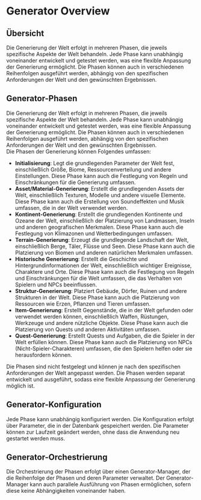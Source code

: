 # Generator Overview

## Übersicht

Die Generierung der Welt erfolgt in mehreren Phasen, die jeweils
spezifische Aspekte der Welt behandeln. Jede Phase kann
unabhängig voneinander entwickelt und getestet werden, was
eine flexible Anpassung der Generierung ermöglicht. Die Phasen
können auch in verschiedenen Reihenfolgen ausgeführt werden,
abhängig von den spezifischen Anforderungen der Welt und den
gewünschten Ergebnissen.

## Generator-Phasen

Die Generierung der Welt erfolgt in mehreren Phasen, die jeweils
spezifische Aspekte der Welt behandeln. Jede Phase kann
unabhängig voneinander entwickelt und getestet werden, was
eine flexible Anpassung der Generierung ermöglicht. Die Phasen
können auch in verschiedenen Reihenfolgen ausgeführt werden,
abhängig von den spezifischen Anforderungen der Welt und den
gewünschten Ergebnissen.    
Die Phasen der Generierung können Folgendes umfassen:
- **Initialisierung**: Legt die grundlegenden Parameter der Welt fest, einschließlich Größe, Biome, Ressourcenverteilung und andere Einstellungen. Diese Phase kann auch die Festlegung von Regeln und Einschränkungen für die Generierung umfassen.
- **Asset/Material-Generierung**: Erstellt die grundlegenden Assets der Welt, einschließlich Texturen, Modelle und andere visuelle Elemente. Diese Phase kann auch die Erstellung von Soundeffekten und Musik umfassen, die in der Welt verwendet werden.
- **Kontinent-Generierung**: Erstellt die grundlegenden Kontinente und Ozeane der Welt, einschließlich der Platzierung von Landmassen, Inseln und anderen geografischen Merkmalen. Diese Phase kann auch die Festlegung von Klimazonen und Wetterbedingungen umfassen.
- **Terrain-Generierung**: Erzeugt die grundlegende Landschaft der Welt, einschließlich Berge, Täler, Flüsse und Seen. Diese Phase kann auch die Platzierung von Biomen und anderen natürlichen Merkmalen umfassen.
- **Historische Generierung**: Erstellt die Geschichte und Hintergrundinformationen der Welt, einschließlich wichtiger Ereignisse, Charaktere und Orte. Diese Phase kann auch die Festlegung von Regeln und Einschränkungen für die Welt umfassen, die das Verhalten von Spielern und NPCs beeinflussen.
- **Struktur-Generierung**: Platziert Gebäude, Dörfer, Ruinen und andere Strukturen in der Welt. Diese Phase kann auch die Platzierung von Ressourcen wie Erzen, Pflanzen und Tieren umfassen.
- **Item-Generierung**: Erstellt Gegenstände, die in der Welt gefunden oder 
  verwendet werden können, einschließlich Waffen, Rüstungen, Werkzeuge und andere nützliche Objekte. Diese Phase kann auch die Platzierung von Quests und anderen Aktivitäten umfassen.
- **Quest-Generierung**: Erstellt Quests und Aufgaben, die die Spieler in der Welt erfüllen können. Diese Phase kann auch die Platzierung von NPCs (Nicht-Spieler-Charakteren) umfassen, die den Spielern helfen oder sie herausfordern können.

Die Phasen sind nicht festgelegt und können je nach den spezifischen Anforderungen
der Welt angepasst werden. Die Phasen werden separat entwickelt und ausgeführt,
sodass eine flexible Anpassung der Generierung möglich ist.

## Generator-Konfiguration

Jede Phase kann unabhängig konfiguriert werden. Die Konfiguration erfolgt über
Parameter, die in der Datenbank gespeichert werden. Die Parameter können zur
Laufzeit geändert werden, ohne dass die Anwendung neu gestartet werden muss.

## Generator-Orchestrierung

Die Orchestrierung der Phasen erfolgt über einen Generator-Manager, der die
Reihenfolge der Phasen und deren Parameter verwaltet. Der Generator-Manager kann
auch parallele Ausführung von Phasen ermöglichen, sofern diese keine
Abhängigkeiten voneinander haben.
